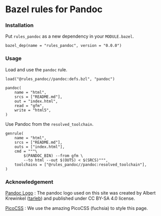 # Bazel rules for Pandoc

<!--

NOTE:   The following headings are set to level 3 because we later shift them
        by -1 (see //docs:pages.bzl). This will make them to level 2 headings
        and the level 1 heading above appear as the title of the document.

-->

### Installation

Put `rules_pandoc` as a new dependency in your `MODULE.bazel`.

```starlark
bazel_dep(name = "rules_pandoc", version = "0.0.0")
```

### Usage

<div class="grid"><div>

Load and use the `pandoc` rule.

```starlark
load("@rules_pandoc//pandoc:defs.bzl", "pandoc")

pandoc(
    name = "html",
    srcs = ["README.md"],
    out = "index.html",
    read = "gfm",
    write = "html5",
)
```

</div><div>

Use Pandoc from the `resolved_toolchain`.

```starlark
genrule(
    name = "html",
    srcs = ["README.md"],
    outs = ["index.html"],
    cmd = """\
        $(PANDOC_BIN) --from gfm \
        --to html --out $(OUTS) < $(SRCS)""",
    toolchains = ["@rules_pandoc//pandoc:resolved_toolchain"],
)
```

</div></div>

### Acknowledgement

[Pandoc Logo]
: The pandoc logo used on this site was created by Albert Krewinkel ([tarleb])
and published under CC BY-SA 4.0 license.

[PicoCSS]
: We use the amazing PicoCSS (fuchsia) to style this page.

[tarleb]: https://github.com/tarleb
[Pandoc Logo]: https://github.com/tarleb/pandoc-logo
[PicoCSS]: https://github.com/picocss/pico
